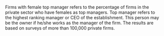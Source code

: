 Firms with female top manager refers to the percentage of firms in the private sector who have females as top managers. Top manager refers to the highest ranking manager or CEO of the establishment. This person may be the owner if he/she works as the manager of the firm. The results are based on surveys of more than 100,000 private firms.